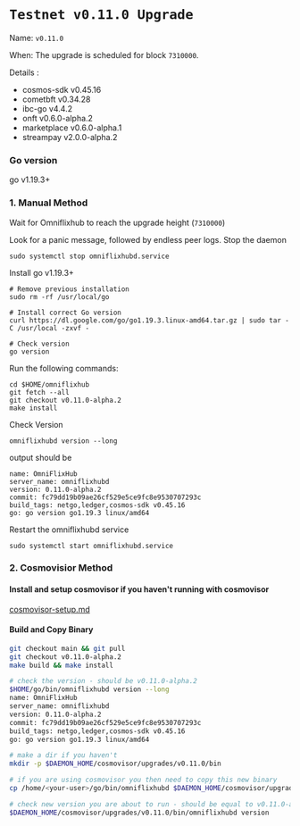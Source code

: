 # `Testnet v0.11.0 Upgrade `

Name: `v0.11.0`

When: The upgrade is scheduled for block `7310000`.

Details :
- cosmos-sdk v0.45.16
- cometbft v0.34.28
- ibc-go v4.4.2
- onft v0.6.0-alpha.2
- marketplace v0.6.0-alpha.1
- streampay v2.0.0-alpha.2

### Go version

go v1.19.3+

### 1. Manual Method
Wait for Omniflixhub to reach the upgrade height (`7310000`)

Look for a panic message, followed by endless peer logs. Stop the daemon
```
sudo systemctl stop omniflixhubd.service
```

Install go v1.19.3+
```
# Remove previous installation
sudo rm -rf /usr/local/go

# Install correct Go version
curl https://dl.google.com/go/go1.19.3.linux-amd64.tar.gz | sudo tar -C /usr/local -zxvf -

# Check version
go version
```

Run the following commands:

```
cd $HOME/omniflixhub
git fetch --all
git checkout v0.11.0-alpha.2
make install
```
Check Version
```
omniflixhubd version --long
```
output should be
```
name: OmniFlixHub
server_name: omniflixhubd
version: 0.11.0-alpha.2
commit: fc79dd19b09ae26cf529e5ce9fc8e9530707293c
build_tags: netgo,ledger,cosmos-sdk v0.45.16
go: go version go1.19.3 linux/amd64
```
Restart the omniflixhubd service

```
sudo systemctl start omniflixhubd.service
```

### 2. Cosmovisior Method
#### Install and setup cosmovisor if you haven't running with cosmovisor

  [cosmovisor-setup.md](https://github.com/OmniFlix/docs/blob/main/guides/mainnet/omniflixhub-1/cosmovisor-setup.md)


#### Build and Copy Binary

```bash
git checkout main && git pull
git checkout v0.11.0-alpha.2
make build && make install

# check the version - should be v0.11.0-alpha.2
$HOME/go/bin/omniflixhubd version --long
name: OmniFlixHub
server_name: omniflixhubd
version: 0.11.0-alpha.2
commit: fc79dd19b09ae26cf529e5ce9fc8e9530707293c
build_tags: netgo,ledger,cosmos-sdk v0.45.16
go: go version go1.19.3 linux/amd64

# make a dir if you haven't
mkdir -p $DAEMON_HOME/cosmovisor/upgrades/v0.11.0/bin

# if you are using cosmovisor you then need to copy this new binary
cp /home/<your-user>/go/bin/omniflixhubd $DAEMON_HOME/cosmovisor/upgrades/v0.11.0/bin

# check new version you are about to run - should be equal to v0.11.0-alpha.2
$DAEMON_HOME/cosmovisor/upgrades/v0.11.0/bin/omniflixhubd version
